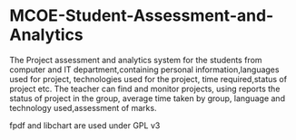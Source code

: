 # MCOE-Student-Assessment-and-Analytics

The Project assessment and analytics system for the students from computer and IT department,containing personal information,languages used for project, technologies used for the project, time required,status of project etc. The teacher can find and monitor projects, using reports the status of project in the group, average time taken by group, language and technology used,assessment of marks.

fpdf and libchart are used under GPL v3
